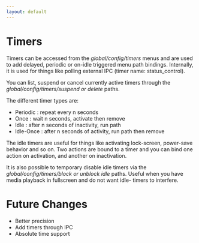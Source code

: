 ```yaml
---
layout: default
---
```


# Timers

Timers can be accessed from the <i>global/config/timers</i> menus and are used
to add delayed, periodic or on-idle triggered menu path bindings. Internally,
it is used for things like polling external IPC (timer name: status\_control).

You can list, suspend or cancel currently active timers through the
<i>global/config/timers/suspend or delete</i> paths.

The different timer types are:
- Periodic : repeat every n seconds
- Once : wait n seconds, activate then remove
- Idle : after n seconds of inactivity, run path
- Idle-Once : after n seconds of activity, run path then remove

The idle timers are useful for things like activating lock-screen, power-save
behavior and so on. Two actions are bound to a timer and you can bind one
action on activation, and another on inactivation.

It is also possible to temporary disable idle timers via the
<i>global/config/timers/block or unblock idle</i> paths. Useful when you have
media playback in fullscreen and do not want idle- timers to interfere.

# Future Changes
- Better precision
- Add timers through IPC
- Absolute time support
